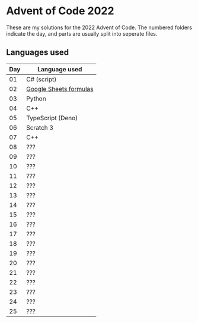 # Advent of Code 2022

These are my solutions for the 2022 Advent of Code. The numbered folders indicate the day, and parts are usually split into seperate files.

## Languages used

| Day | Language used |
| --- | ------------- |
|  01 | C# (script)   |
|  02 | [Google Sheets formulas](02/readme.md)           |
|  03 | Python |
|  04 | C++ |
|  05 | TypeScript (Deno) |
|  06 | Scratch 3 |
|  07 | C++ |
|  08 | ???           |
|  09 | ???           |
|  10 | ???           |
|  11 | ???           |
|  12 | ???           |
|  13 | ???           |
|  14 | ???           |
|  15 | ???           |
|  16 | ???           |
|  17 | ???           |
|  18 | ???           |
|  19 | ???           |
|  20 | ???           |
|  21 | ???           |
|  22 | ???           |
|  23 | ???           |
|  24 | ???           |
|  25 | ???           |
